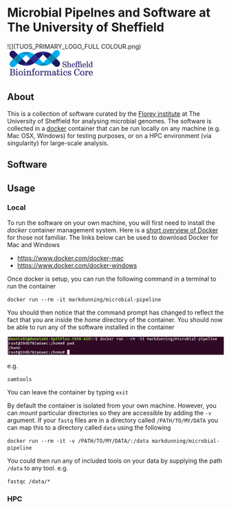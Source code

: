 # Microbial Pipelnes and Software at The University of Sheffield

![](TUOS_PRIMARY_LOGO_FULL COLOUR.png)
![](logo-sm.png)

## About

This is a collection of software curated by the [Florey institute](http://www.floreyinstitute.com/) at The University of Sheffield for analysing microbial genomes. The software is collected in a [docker](https://www.docker.com/) container that can be run locally on any machine (e.g. Mac OSX, Windows) for testing purposes, or on a HPC environment (via singularity) for large-scale analysis.

## Software

## Usage

### Local

To run the software on your own machine, you will first need to install the *docker* container management system. Here is a [short overview of Docker](https://markdunning.github.io/docker-overview/) for those not familiar. The links below can be used to download Docker for Mac and Windows

- https://www.docker.com/docker-mac
- https://www.docker.com/docker-windows

Once docker is setup, you can run the following command in a terminal to run the container

```
docker run --rm -it markdunning/microbial-pipeline
```

You should then notice that the command prompt has changed to reflect the fact that you are inside the *home* directory of the container. You should now be able to run any of the software installed in the container 

![](docker_first_run.png)

e.g.

```
samtools
```

You can leave the container by typing ```exit```

By default the container is isolated from your own machine. However, you can *mount* particular directories so they are accessible by adding the `-v` argument. If your `fastq` files are in a directory called `/PATH/TO/MY/DATA` you can map this to a directory called `data` using the following

```
docker run --rm -it -v /PATH/TO/MY/DATA/:/data markdunning/microbial-pipeline
```

You could then run any of included tools on your data by supplying the path `/data` to any tool. e.g.

```
fastqc /data/*
```
### HPC


